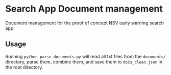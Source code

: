# Search App Document management
Document management for the proof of concept NSV early warning search app

## Usage
Running `python parse_documents.py` will read all txt files from the `documents/` directory, parse them, combine them, and save them to `docs_clean.json` in the root directory.
